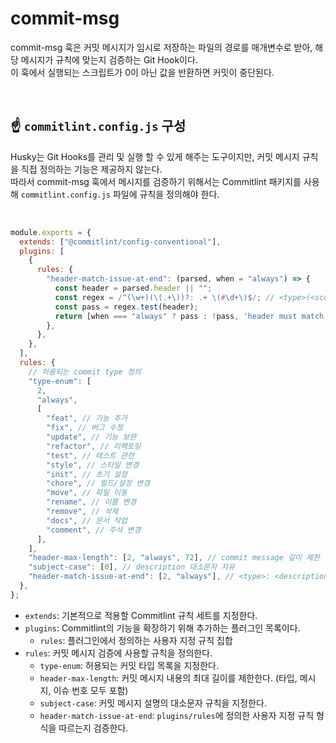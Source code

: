 # commit-msg

commit-msg 훅은 커밋 메시지가 임시로 저장하는 파일의 경로를 매개변수로 받아, 해당 메시지가 규칙에 맞는지 검증하는 Git Hook이다. <br />
이 훅에서 실행되는 스크립트가 0이 아닌 값을 반환하면 커밋이 중단된다.

<br />

## ☝️ `commitlint.config.js` 구성

Husky는 Git Hooks를 관리 및 실행 할 수 있게 해주는 도구이지만, 커밋 메시지 규칙을 직접 정의하는 기능은 제공하지 않는다. <br />
따라서 commit-msg 훅에서 메시지를 검증하기 위해서는 Commitlint 패키지를 사용해 `commitlint.config.js` 파일에 규칙을 정의해야 한다.

<br />

```javascript
module.exports = {
  extends: ["@commitlint/config-conventional"],
  plugins: [
    {
      rules: {
        "header-match-issue-at-end": (parsed, when = "always") => {
          const header = parsed.header || "";
          const regex = /^(\w+)(\(.+\))?: .+ \(#\d+\)$/; // <type>(<scope>): <subject> (#123)
          const pass = regex.test(header);
          return [when === "always" ? pass : !pass, 'header must match "<type>(<scope>): <subject> (#issue-number)".'];
        },
      },
    },
  ],
  rules: {
    // 허용되는 commit type 정의
    "type-enum": [
      2,
      "always",
      [
        "feat", // 기능 추가
        "fix", // 버그 수정
        "update", // 기능 보완
        "refactor", // 리팩토링
        "test", // 테스트 관련
        "style", // 스타일 변경
        "init", // 초기 설정
        "chore", // 빌드/설정 변경
        "move", // 파일 이동
        "rename", // 이름 변경
        "remove", // 삭제
        "docs", // 문서 작업
        "comment", // 주석 변경
      ],
    ],
    "header-max-length": [2, "always", 72], // commit message 길이 제한 (72자)
    "subject-case": [0], // description 대소문자 자유
    "header-match-issue-at-end": [2, "always"], // <type>: <description> (#issue-number) 커밋 메시지 구조 규칙 강제 시키기
  },
};
```

- `extends`: 기본적으로 적용할 Commitlint 규칙 세트를 지정한다.
- `plugins`: Commitlint의 기능을 확장하기 위해 추가하는 플러그인 목록이다.
  - `rules`: 플러그인에서 정의하는 사용자 지정 규칙 집합
- `rules`: 커밋 메시지 검증에 사용할 규칙을 정의한다.
  - `type-enum`: 허용되는 커밋 타입 목록을 지정한다.
  - `header-max-length`: 커밋 메시지 내용의 최대 길이를 제한한다. (타입, 메시지, 이슈 번호 모두 포함)
  - `subject-case`: 커밋 메시지 설명의 대소문자 규칙을 지정한다.
  - `header-match-issue-at-end`: `plugins/rules`에 정의한 사용자 지정 규칙 형식을 따르는지 검증한다.